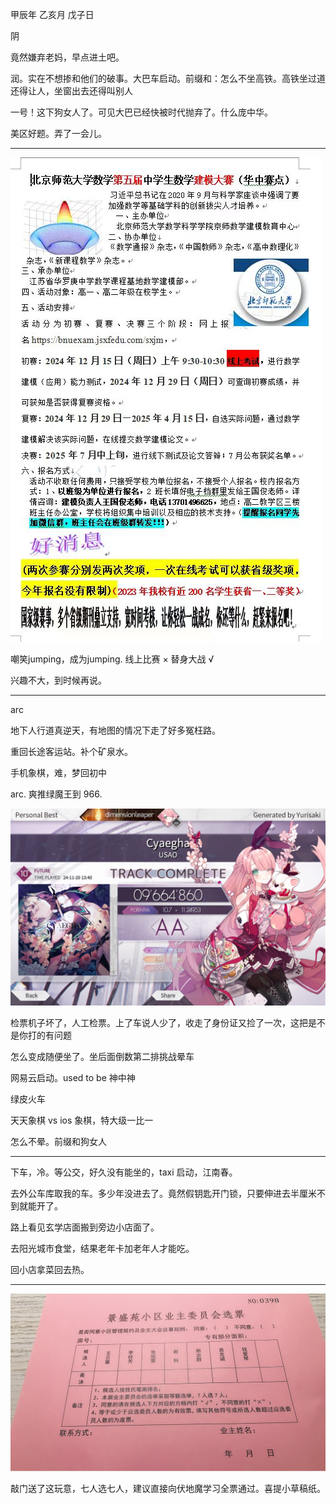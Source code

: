 甲辰年 乙亥月 戊子日

阴

竟然嫌弃老妈，早点进土吧。

润。实在不想掺和他们的破事。大巴车启动。前缀和：怎么不坐高铁。高铁坐过道还得让人，坐窗出去还得叫别人

一号！这下狗女人了。可见大巴已经快被时代抛弃了。什么庞中华。

美区好题。弄了一会儿。

---

![alt text](291d814cfe889e29b3a8531e8672028.jpg)

嘲笑jumping，成为jumping. 线上比赛 × 替身大战 √

兴趣不大，到时候再说。

---

arc

地下人行道真逆天，有地图的情况下走了好多冤枉路。

重回长途客运站。补个矿泉水。

手机象棋，难，梦回初中

arc. 爽推绿魔王到 966.

![alt text](8AW`{M8091FI}E2T8U881CF.jpg)

检票机子坏了，人工检票。上了车说人少了，收走了身份证又捡了一次，这把是不是你打的有问题

怎么变成随便坐了。坐后面倒数第二排挑战晕车

网易云启动。used to be 神中神

绿皮火车

天天象棋 vs ios 象棋，特大级一比一

怎么不晕。前缀和狗女人

---

下车，冷。等公交，好久没有能坐的，taxi 启动，江南春。

去外公车库取我的车。多少年没进去了。竟然假钥匙开门锁，只要伸进去半厘米不到就能开了。

路上看见玄学店面搬到旁边小店面了。

去阳光城市食堂，结果老年卡加老年人才能吃。

回小店拿菜回去热。

---

![alt text](6FR2%MXNKF`5XP4XKNHVP%T.jpg)

敲门送了这玩意，七人选七人，建议直接向伏地魔学习全票通过。喜提小草稿纸。